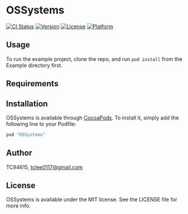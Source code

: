 # OSSystems

[![CI Status](http://img.shields.io/travis/TC94615/OSSystems.svg?style=flat)](https://travis-ci.org/TC94615/OSSystems)
[![Version](https://img.shields.io/cocoapods/v/OSSystems.svg?style=flat)](http://cocoapods.org/pods/OSSystems)
[![License](https://img.shields.io/cocoapods/l/OSSystems.svg?style=flat)](http://cocoapods.org/pods/OSSystems)
[![Platform](https://img.shields.io/cocoapods/p/OSSystems.svg?style=flat)](http://cocoapods.org/pods/OSSystems)

## Usage

To run the example project, clone the repo, and run `pod install` from the Example directory first.

## Requirements

## Installation

OSSystems is available through [CocoaPods](http://cocoapods.org). To install
it, simply add the following line to your Podfile:

```ruby
pod "OSSystems"
```

## Author

TC94615, tclee0117@gmail.com

## License

OSSystems is available under the MIT license. See the LICENSE file for more info.
